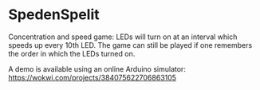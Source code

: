 # SpedenSpelit
Concentration and speed game: LEDs will turn on at an interval which speeds up every 10th LED.
The game can still be played if one remembers the order in which the LEDs turned on.

A demo is available using an online Arduino simulator:
https://wokwi.com/projects/384075622706863105